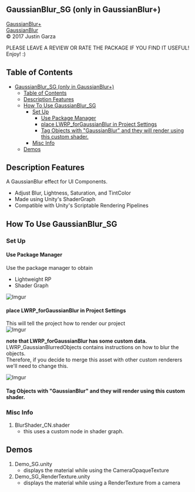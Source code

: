 GaussianBlur_SG (only in GaussianBlur+)
-------------------------------------
[GaussianBlur+](http://u3d.as/1wQD)  
[GaussianBlur](http://u3d.as/yJk)  
© 2017 Justin Garza

PLEASE LEAVE A REVIEW OR RATE THE PACKAGE IF YOU FIND IT USEFUL!
Enjoy! :)

## Table of Contents

<!--TOC-->
* [GaussianBlur_SG (only in GaussianBlur+)](#gaussianblur_sg-(only-in-gaussianblur+))
	* [Table of Contents](#table-of-contents)
	* [Description Features](#description-features)
	* [How To Use GaussianBlur_SG](#how-to-use-gaussianblur_sg)
		* [Set Up](#set-up)
			* [Use Package Manager](#use-package-manager)
			* [place LWRP_forGaussianBlur in Project Settings](#place-lwrp_forgaussianblur-in-project-settings)
			* [Tag Objects with "GaussianBlur" and they will render using this custom shader.](#tag-objects-with-"gaussianblur"-and-they-will-render-using-this-custom-shader.)
		* [Misc Info](#misc-info)
	* [Demos](#demos)

<!--TOC-->

## Description Features

A GaussianBlur effect for UI Components.

* Adjust Blur, Lightness, Saturation, and TintColor 
* Made using Unity's ShaderGraph
* Compatible with Unity's Scriptable Rendering Pipelines 


## How To Use GaussianBlur_SG

### Set Up

#### Use Package Manager
Use the package manager to obtain 
* Lightweight RP
* Shader Graph

![Imgur](https://i.imgur.com/gJp0iWZm.png)

#### place LWRP_forGaussianBlur in Project Settings
This will tell the project how to render our project  
![Imgur](https://i.imgur.com/0V4h0xAm.png)

**note that LWRP_forGaussianBlur has some custom data.**
LWRP_GaussianBlurredObjects contains instructions on how to blur the objects.  
Therefore, if you decide to merge this asset with other custom renderers we'll need to change this.  

![Imgur](https://i.imgur.com/dRybf88m.png)

#### Tag Objects with "GaussianBlur" and they will render using this custom shader.


### Misc Info

1. BlurShader_CN.shader 
    * this uses a custom node in shader graph.

## Demos

1. Demo_SG.unity
    * displays the material while using the CameraOpaqueTexture
2. Demo_SG_RenderTexture.unity
   * displays the material while using a RenderTexture from a camera

